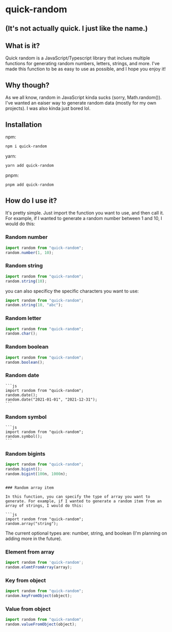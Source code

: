 # quick-random

## (It's not actually quick. I just like the name.)

## What is it?

Quick random is a JavaScript/Typescript library that inclues multiple functions for generating random numbers, letters, strings, and more. I've made this function to be as easy to use as possible, and I hope you enjoy it!

## Why though?

As we all know, random in JavaScript kinda sucks (sorry, Math.random()). I've wanted an eaiser way to generate random data (mostly for my own projects). I was also kinda just bored lol.

## Installation

npm:

```bash
npm i quick-random
```

yarn:

```bash
yarn add quick-random
```

pnpm:

```bash
pnpm add quick-random
```

## How do I use it?

It's pretty simple. Just import the function you want to use, and then call it. For example, if I wanted to generate a random number between 1 and 10, I would do this:

### Random number

```js
import random from "quick-random";
random.number(1, 10);
```

### Random string

```js
import random from "quick-random";
random.string(10);
```

you can also specificy the specific characters you want to use:

```js
import random from "quick-random";
random.string(10, "abc");
```

### Random letter

```js
import random from "quick-random";
random.char();
```

### Random boolean

```js
import random from "quick-random";
random.boolean();
```

### Random date
    
    ```js
    import random from "quick-random";
    random.date();
    random.date("2021-01-01", "2021-12-31");
    ```

### Random symbol
    
    ```js
    import random from "quick-random";
    random.symbol();
    ```

### Random bigints

```js
import random from "quick-random";
random.bigint();
random.bigint(100n, 1000n);
```
```

### Random array item

In this function, you can specify the type of array you want to generate. For example, if I wanted to generate a random item from an array of strings, I would do this:

```js
import random from "quick-random";
random.array("string");
```

The current optional types are: number, string, and boolean (I'm planning on adding more in the future).

### Element from array

```js
import random from 'quick-random';
random.elemtFromArray(array);
```

### Key from object

```js
import random from "quick-random";
random.keyFromObject(object);
```

### Value from object

```js
import random from "quick-random";
random.valueFromObject(object);
```